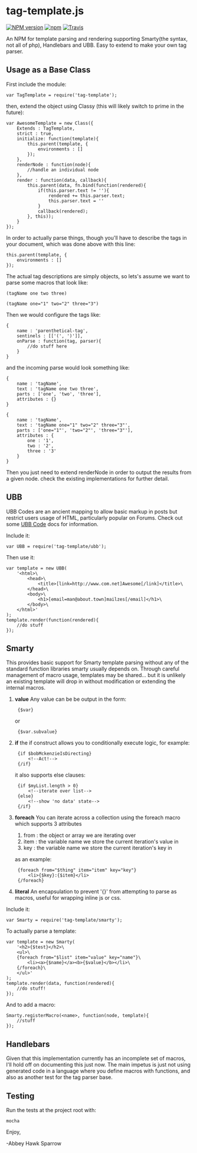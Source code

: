 tag-template.js
==============

[![NPM version](https://img.shields.io/npm/v/tag-template.svg)]()
[![npm](https://img.shields.io/npm/dt/tag-template.svg)]()
[![Travis](https://img.shields.io/travis/khrome/tag-template.svg)]()

An NPM for template parsing and rendering supporting Smarty(the syntax, not all of php), Handlebars and UBB. Easy to extend to make your own tag parser.

Usage as a Base Class
---------------------
First include the module:

    var TagTemplate = require('tag-template');

then, extend the object using Classy (this will likely switch to prime in the future):

    var AwesomeTemplate = new Class({
        Extends : TagTemplate,
        strict : true,
        initialize: function(template){
            this.parent(template, {
                environments : []
            });
        },
        renderNode : function(node){
            //handle an individual node
        },
        render : function(data, callback){
            this.parent(data, fn.bind(function(rendered){
                if(this.parser.text != ''){
                    rendered += this.parser.text;
                    this.parser.text = ''
                }
                callback(rendered);
            }, this));
        }
    });

In order to actually parse things, though you'll have to describe the tags in your document, which was done above with this line:

    this.parent(template, {
        environments : []
    });
    
The actual tag descriptions are simply objects, so lets's assume we want to parse some macros that look like:

    (tagName one two three)

    (tagName one="1" two="2" three="3")
    
Then we would configure the tags like:

    {
        name : 'parenthetical-tag',
        sentinels : [['(', ')']],
        onParse : function(tag, parser){
            //do stuff here
        }
    }
    
and the incoming parse would look something like:

    {
        name : 'tagName',
        text : 'tagName one two three',
        parts : ['one', 'two', 'three'],
        attributes : {}
    }
    
    {
        name : 'tagName',
        text : 'tagName one="1" two="2" three="3"',
        parts : ['one="1"', 'two="2"', 'three="3"'],
        attributes : {
            one : '1',
            two : '2',
            three : '3'
        }
    }
    
Then you just need to extend renderNode in order to output the results from a given node. check the existing implementations for further detail.
    
UBB
---
UBB Codes are an ancient mapping to allow basic markup in posts but restrict users usage of HTML, particularly popular on Forums. Check out some [UBB Code](http://www.freebok.net/help/ubbcode.html) docs for information.

Include it:

    var UBB = require('tag-template/ubb');
    
Then use it:

    var template = new UBB(
        '<html>\
            <head>\
                <title>[link=http://www.com.net]Awesome[/link]</title>\
            </head>\
            <body>\
                <h1>[email=man@about.town]mailzes[/email]</h1>\
            </body>\
        </html>'
    );
    template.render(function(rendered){
        //do stuff
    });

Smarty
------

This provides basic support for Smarty template parsing without any of the standard function libraries smarty usually depends on. Through careful management of macro usage, templates may be shared... but it is unlikely an existing template will drop in without modification or extending the internal macros.
        
1. **value**
    Any value can be be output in the form:
        
        {$var}
        
    or
        
        {$var.subvalue}
        
2. **if**
    the if construct allows you to conditionally execute logic, for example:
            
        {if $bobMckenzieIsDirecting}
            <!--Act!-->
        {/if}
            
    it also supports else clauses:
            
        {if $myList.length > 0}
            <!--iterate over list-->
        {else}
            <!--show 'no data' state-->
        {/if}
3. **foreach**
    You can iterate across a collection using the foreach macro which supports 3 attributes
    1. from : the object or array we are iterating over
    2. item : the variable name we store the current iteration's value in
    3. key : the variable name we store the current iteration's key in
    
    as an example:

        {foreach from="$thing" item="item" key="key"}
            <li>{$key}:{$item}</li>
        {/foreach}
4. **literal**
    An encapsulation to prevent '{}' from attempting to parse as macros, useful for wrapping inline js or css.

Include it:

    var Smarty = require('tag-template/smarty');

To actually parse a template:

    var template = new Smarty(
        '<h2>{$test}</h2>\
        <ul>\
        {foreach from="$list" item="value" key="name"}\
            <li><a>{$name}</a><b>{$value}</b></li>\
        {/foreach}\
        </ul>'
    );
    template.render(data, function(rendered){
        //do stuff!
    });
    
And to add a macro:

    Smarty.registerMacro(<name>, function(node, template){
        //stuff
    });
    
Handlebars
----------
Given that this implementation currently has an incomplete set of macros, I'll hold off on documenting this just now. The main impetus is just not using generated code in a language where you define macros with functions, and also as another test for the tag parser base.
    

Testing
-------

Run the tests at the project root with:

    mocha

Enjoy,

-Abbey Hawk Sparrow